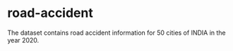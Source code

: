 # road-accident
The dataset contains road accident information for 50 cities of INDIA in the year 2020.
